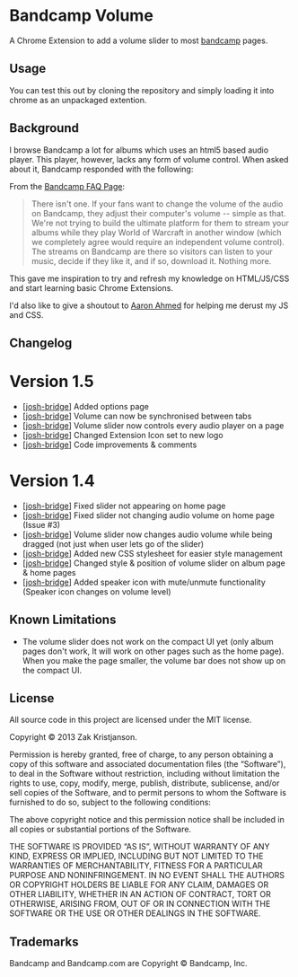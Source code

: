 # Bandcamp Volume

A Chrome Extension to add a volume slider to most [bandcamp](http://www.bandcamp.com) pages.

## Usage
You can test this out by cloning the repository and simply loading it into chrome as an unpackaged extention.

## Background
I browse Bandcamp a lot for albums which uses an html5 based audio player. This player, however, lacks any form of volume control. When asked about it, Bandcamp responded with the following:

From the [Bandcamp FAQ Page](http://bandcamp.com/faq#volume):
> There isn't one. If your fans want to change the volume of the audio on Bandcamp, they adjust their computer's volume -- simple as that. We're not trying to build the ultimate platform for them to stream your albums while they play World of Warcraft in another window (which we completely agree would require an independent volume control). The streams on Bandcamp are there so visitors can listen to your music, decide if they like it, and if so, download it. Nothing more.

This gave me inspiration to try and refresh my knowledge on HTML/JS/CSS and start learning basic Chrome Extensions.

I'd also like to give a shoutout to [Aaron Ahmed](https://github.com/polar-bear) for helping me derust my JS and CSS.

## Changelog

# Version 1.5

- [[josh-bridge](https://github.com/josh-bridge)] Added options page
- [[josh-bridge](https://github.com/josh-bridge)] Volume can now be synchronised between tabs
- [[josh-bridge](https://github.com/josh-bridge)] Volume slider now controls every audio player on a page
- [[josh-bridge](https://github.com/josh-bridge)] Changed Extension Icon set to new logo
- [[josh-bridge](https://github.com/josh-bridge)] Code improvements & comments

# Version 1.4

- [[josh-bridge](https://github.com/josh-bridge)] Fixed slider not appearing on home page
- [[josh-bridge](https://github.com/josh-bridge)] Fixed slider not changing audio volume on home page (Issue #3)
- [[josh-bridge](https://github.com/josh-bridge)] Volume slider now changes audio volume while being dragged (not just when user lets go of the slider)
- [[josh-bridge](https://github.com/josh-bridge)] Added new CSS stylesheet for easier style management
- [[josh-bridge](https://github.com/josh-bridge)] Changed style & position of volume slider on album page & home pages
- [[josh-bridge](https://github.com/josh-bridge)] Added speaker icon with mute/unmute functionality (Speaker icon changes on volume level)

## Known Limitations
- The volume slider does not work on the compact UI yet (only album pages don't work, It will work on other pages such as the home page). When you make the page smaller, the volume bar does not show up on the compact UI.

## License
All source code in this project are licensed under the MIT license.

Copyright © 2013 Zak Kristjanson.

Permission is hereby granted, free of charge, to any person obtaining a copy
of this software and associated documentation files (the “Software”), to deal
in the Software without restriction, including without limitation the rights
to use, copy, modify, merge, publish, distribute, sublicense, and/or sell
copies of the Software, and to permit persons to whom the Software is
furnished to do so, subject to the following conditions:

The above copyright notice and this permission notice shall be included in
all copies or substantial portions of the Software.

THE SOFTWARE IS PROVIDED “AS IS”, WITHOUT WARRANTY OF ANY KIND, EXPRESS OR
IMPLIED, INCLUDING BUT NOT LIMITED TO THE WARRANTIES OF MERCHANTABILITY,
FITNESS FOR A PARTICULAR PURPOSE AND NONINFRINGEMENT. IN NO EVENT SHALL THE
AUTHORS OR COPYRIGHT HOLDERS BE LIABLE FOR ANY CLAIM, DAMAGES OR OTHER
LIABILITY, WHETHER IN AN ACTION OF CONTRACT, TORT OR OTHERWISE, ARISING FROM,
OUT OF OR IN CONNECTION WITH THE SOFTWARE OR THE USE OR OTHER DEALINGS IN
THE SOFTWARE.

## Trademarks
Bandcamp and Bandcamp.com are Copyright © Bandcamp, Inc.